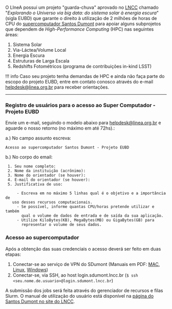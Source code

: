 O LIneA possui um projeto "guarda-chuva" aprovado no [LNCC](https://lncc.br/) chamado "_Explorando o Universo via big data: do sistema solar à energia escura_" (sigla EUBD) que garante o direito à utilização de 2 milhões de horas de CPU do [supercomputador Santos Dumont](https://sdumont.lncc.br/) para apoiar alguns subprojetos que dependem de _High-Performance Computing_ (HPC) nas seguintes áreas:

1. Sistema Solar
2. Via-Láctea/Volume Local
3. Energia Escura
4. Estruturas de Larga Escala
5. Redshifts Fotométricos (programa de contribuições in-kind LSST) 


!!! info 
    Caso seu projeto tenha demandas de HPC e ainda não faça parte do escopo do projeto EUBD, entre em contato conosco através do e-mail [helpdesk@linea.org.br](mailto:helpdesk@linea.org.br) para receber orientações. 

---

### Registro de usuários para o acesso ao Super Computador - Projeto EUBD

Envie um e-mail, seguindo o modelo abaixo para helpdesk@linea.org.br e aguarde o nosso retorno (no máximo em até 72hs).:


a.) No campo assunto escreva: 

    Acesso ao supercomputador Santos Dumont - Projeto EUBD

b.) No corpo do email:

     1. Seu nome completo:
     2. Nome da instituição (acrônimo):
     3. Nome do orientador (se houver): 
     4. E-mail do orientador (se houver):
     5. Justificativa de uso:
    		
    	 - Escreva em no máximo 5 linhas qual é o objetivo e a importância de
       uso desses recursos computacionais.
    	 - Se possível, informe quantas CPU/horas pretende utilizar e também
    	   qual o volume de dados de entrada e de saída da sua aplicação.
    	 - Utilize KiloBytes(KB), MegaBytes(MB) ou GigaBytes(GB) para
    	   representar o volume de seus dados.

### Acesso ao supercomputador

Após a obtenção das suas credenciais o acesso deverá ser feito em duas etapas:

   1. Conectar-se ao serviço de VPN do SDumont (Manuais em PDF: [MAC](/hpc/How%20To%20VPN%20SDUMONT%20-%20MAC.pdf), [Linux](/hpc/How%20To%20VPN%20SDUMONT%20%20LINUX%20.pdf), [Windows](/hpc/HowTo-VPN-client-Sdumont-Windows.pdf))
   2. Conectar-se, via SSH, ao host login.sdumont.lncc.br (`$ ssh <seu.nome.de.usuario>@login.sdumont.lncc.br`) 


A submissão dos jobs será feita através do gerenciador de recursos e filas Slurm. O manual de utilização do usuário está disponível na [página do Santos Dumont no site do LNCC](https://sdumont.lncc.br/support_manual.php). 

